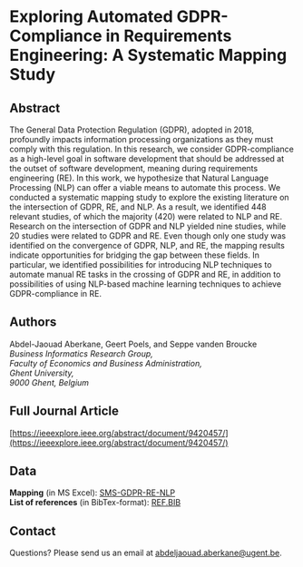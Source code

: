 # Exploring Automated GDPR-Compliance in Requirements Engineering: A Systematic Mapping Study

## Abstract

The General Data Protection Regulation (GDPR), adopted in 2018, profoundly impacts information processing organizations as they must comply with this regulation. In this research, we consider GDPR-compliance as a high-level goal in software development that should be addressed at the outset of software development, meaning during requirements engineering (RE). In this work, we hypothesize that Natural Language Processing (NLP) can offer a viable means to automate this process. We conducted a systematic mapping study to explore the existing literature on the intersection of GDPR, RE, and NLP. As a result, we identified 448 relevant studies, of which the majority (420) were related to NLP and RE. Research on the intersection of GDPR and NLP yielded nine studies, while 20 studies were related to GDPR and RE. Even though only one study was identified on the convergence of GDPR, NLP, and RE, the mapping results indicate opportunities for bridging the gap between these fields. In particular, we identified possibilities for introducing NLP techniques to automate manual RE tasks in the crossing of GDPR and RE, in addition to possibilities of using NLP-based machine learning techniques to achieve GDPR-compliance in RE. 

## Authors

Abdel-Jaouad Aberkane, Geert Poels, and Seppe vanden Broucke\
_Business Informatics Research Group, \
Faculty of Economics and Business Administration, \
Ghent University, \
9000 Ghent, Belgium_

## Full Journal Article
[https://ieeexplore.ieee.org/abstract/document/9420457/](https://ieeexplore.ieee.org/abstract/document/9420457/)

## Data

**Mapping** (in MS Excel): [SMS-GDPR-RE-NLP](https://github.com/Aberkane/SMS_GDPR-NLP-RE/blob/main/SMS_GDPR-NLP-RE.xlsx)\
**List of references** (in BibTex-format): [REF.BIB](https://github.com/Aberkane/SMS_GDPR-NLP-RE/blob/main/SMS_GDPR-NLP-RE.bib)

## Contact

Questions? Please send us an email at [abdeljaouad.aberkane@ugent.be](abdeljaouad.aberkane@ugent.be).

